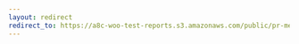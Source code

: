 ```yaml
---
layout: redirect
redirect_to: https://a8c-woo-test-reports.s3.amazonaws.com/public/pr-merge/41043/e2e/index.html
---
```

